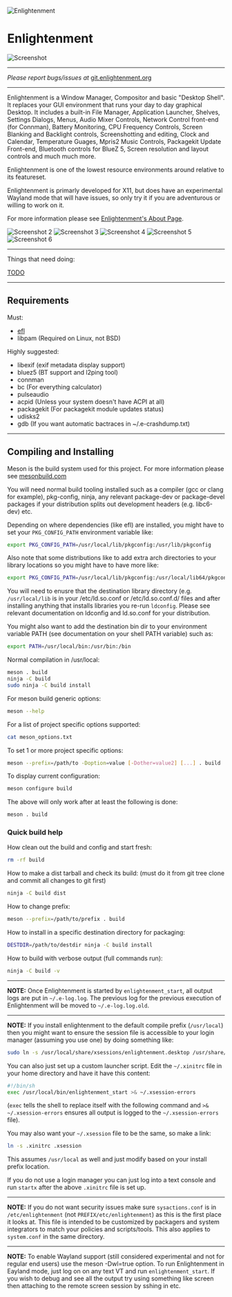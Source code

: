 ![Enlightenment](/data/readme/enlightenment.png)
# Enlightenment

![Screenshot](/data/readme/screenshot.png)

-----

*Please report bugs/issues at*
[git.enlightenment.org](https://git.enlightenment.org/enlightenment/enlightenment/issues)

-----

Enlightenment is a Window Manager, Compositor and basic "Desktop
Shell". It replaces your GUI environment that runs your day to day
graphical Desktop. It includes a built-in File Manager, Application
Launcher, Shelves, Settings Dialogs, Menus, Audio Mixer Controls, Network
Control front-end (for Connman), Battery Monitoring, CPU Frequency
Controls, Screen Blanking and Backlight controls, Screenshotting and
editing, Clock and Calendar, Temperature Guages, Mpris2 Music Controls,
Packagekit Update Front-end, Bluetooth controls for BlueZ 5, Screen
resolution and layout controls and much much more.

Enlightenment is one of the lowest resource environments around
relative to its featureset.

Enlightenment is primarly developed for X11, but does have an
experimental Wayland mode that will have issues, so only try it if
you are adventurous or willing to work on it.

For more information please see
[Enlightenment's About Page](https://www.enlightenment.org/about-enlightenment).

![Screenshot 2](/data/readme/screenshot2.png)
![Screenshot 3](/data/readme/screenshot3.png)
![Screenshot 4](/data/readme/screenshot4.png)
![Screenshot 5](/data/readme/screenshot5.png)
![Screenshot 6](/data/readme/screenshot6.png)

-----

Things that need doing:

[TODO](TODO.md)

-----

## Requirements

Must:

* [efl](https://git.enlightenment.org/enlightenment/efl)
* libpam (Required on Linux, not BSD)

Highly suggested:

* libexif (exif metadata display support)
* bluez5 (BT support and l2ping tool)
* connman
* bc (For everything calculator)
* pulseaudio
* acpid (Unless your system doesn't have ACPI at all)
* packagekit (For packagekit module updates status)
* udisks2
* gdb (If you want automatic bactraces in ~/.e-crashdump.txt)

-----

## Compiling and Installing

Meson is the build system used for this project. For more information
please see [mesonbuild.com](https://mesonbuild.com)

You will need normal build tooling installed such as a compiler (gcc
or clang for example), pkg-config, ninja, any relevant package-dev or
package-devel packages if your distribution splits out development
headers (e.g. libc6-dev) etc.

Depending on where dependencies (like efl) are installed, you might have to
set your `PKG_CONFIG_PATH` environment variable like:
```sh
export PKG_CONFIG_PATH=/usr/local/lib/pkgconfig:/usr/lib/pkgconfig
```

Also note that some distributions like to add extra arch directories
to your library locations so you might have to have more like:
```sh
export PKG_CONFIG_PATH=/usr/local/lib/pkgconfig:/usr/local/lib64/pkgconfig:/usr/local/lib/x86_64-linux-gnu/pkgconfig:/usr/lib/pkgconfig:/usr/lib64/pkgconfig:/usr/lib/x86_64-linux-gnu/pkgconfig
```

You will need to enusre that the destination library directory (e.g.
`/usr/local/lib` is in your /etc/ld.so.conf or /etc/ld.so.conf.d/
files and after installing anything that installs libraries you
re-run `ldconfig`. Please see relevant documentation on ldconfig and
ld.so.conf for your distribution.

You might also want to add the destination bin dir to your environment
variable PATH (see documentation on your shell PATH variable) such as:
```sh
export PATH=/usr/local/bin:/usr/bin:/bin
```

Normal compilation in /usr/local:
```sh
meson . build
ninja -C build
sudo ninja -C build install
```

For meson build generic options:
```sh
meson --help
```

For a list of project specific options supported:
```sh
cat meson_options.txt
```

To set 1 or more project specific options:
```sh
meson --prefix=/path/to -Doption=value [-Dother=value2] [...] . build
```

To display current configuration:
```sh
meson configure build
```

The above will only work after at least the following is done:
```sh
meson . build
```

### Quick build help

How clean out the build and config and start fresh:
```sh
rm -rf build
```

How to make a dist tarball and check its build:
(must do it from git tree clone and commit all changes to git first)
```sh
ninja -C build dist
```

How to change prefix:
```sh
meson --prefix=/path/to/prefix . build
```

How to install in a specific destination directory for packaging:
```sh
DESTDIR=/path/to/destdir ninja -C build install
```

How to build with verbose output (full commands run):
```sh
ninja -C build -v
```
-----

**NOTE:** Once Enlightenment is started by `enlightenment_start`, all
output logs are put in `~/.e-log.log`. The previous log for the
previous execution of Enlightenment will be moved to `~/.e-log.log.old`.

-----

**NOTE:** If you install enlightenment to the default compile prefix
(`/usr/local`) then you might want to ensure the session file is
accessible to your login manager (assuming you use one) by doing
something like:

```sh
sudo ln -s /usr/local/share/xsessions/enlightenment.desktop /usr/share/xsessions/enlightenment.desktop
```

You can also just set up a custom launcher script. Edit the
`~/.xinitrc` file in your home directory and have it have this content:

```sh
#!/bin/sh
exec /usr/local/bin/enlightenment_start >& ~/.xsession-errors
```

(`exec` tells the shell to replace itself with the following command
and `>& ~/.xsession-errors` ensures all output is logged to the
`~/.xsession-errors` file).

You may also want your `~/.xsession` file to be the same, so make a link:

```sh
ln -s .xinitrc .xsession
```

This assumes `/usr/local` as well and just modify based on your
install prefix location.

If you do not use a login manager you can just log into a text console
and run `startx` after the above `.xinitrc` file is set up.

-----

**NOTE:** If you do not want security issues make sure `sysactions.conf` is in
`/etc/enlightenment` (not `PREFIX/etc/enlightenment`) as this is the first
place it looks at. This file is intended to be customized by packagers and
system integrators to match your policies and scripts/tools. This also
applies to `system.conf` in the same directory.

-----

**NOTE:** To enable Wayland support (still considered experimental and not for
regular end users) use the meson -Dwl=true option. To run Enlightenment in
Eayland mode, just log on on any text VT and run `enlightenment_start`. If you
wish to debug and see all the output try using something like screen then
attaching to the remote screen session by sshing in etc.
